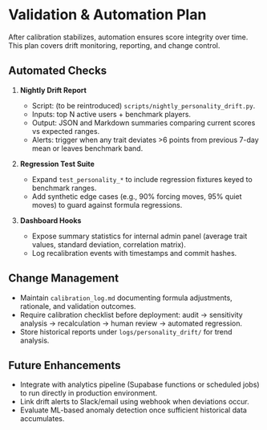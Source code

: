# Validation & Automation Plan

After calibration stabilizes, automation ensures score integrity over time. This plan covers drift monitoring, reporting, and change control.

## Automated Checks

1. **Nightly Drift Report**
   - Script: (to be reintroduced) `scripts/nightly_personality_drift.py`.
   - Inputs: top N active users + benchmark players.
   - Output: JSON and Markdown summaries comparing current scores vs expected ranges.
   - Alerts: trigger when any trait deviates >6 points from previous 7-day mean or leaves benchmark band.

2. **Regression Test Suite**
   - Expand `test_personality_*` to include regression fixtures keyed to benchmark ranges.
   - Add synthetic edge cases (e.g., 90% forcing moves, 95% quiet moves) to guard against formula regressions.

3. **Dashboard Hooks**
   - Expose summary statistics for internal admin panel (average trait values, standard deviation, correlation matrix).
   - Log recalibration events with timestamps and commit hashes.

## Change Management

- Maintain `calibration_log.md` documenting formula adjustments, rationale, and validation outcomes.
- Require calibration checklist before deployment: audit → sensitivity analysis → recalculation → human review → automated regression.
- Store historical reports under `logs/personality_drift/` for trend analysis.

## Future Enhancements

- Integrate with analytics pipeline (Supabase functions or scheduled jobs) to run directly in production environment.
- Link drift alerts to Slack/email using webhook when deviations occur.
- Evaluate ML-based anomaly detection once sufficient historical data accumulates.
